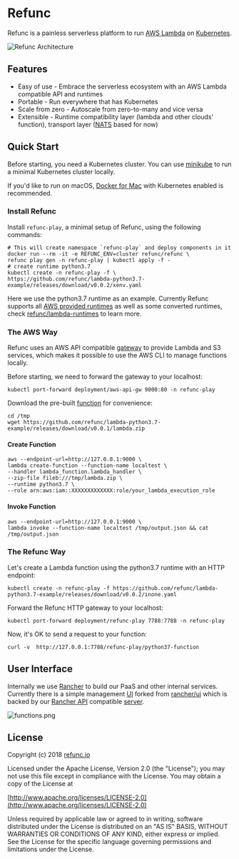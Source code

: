 # Refunc

Refunc is a painless serverless platform to run [AWS Lambda](https://docs.aws.amazon.com/lambda/latest/dg/welcome.html) on [Kubernetes](https://kubernetes.io).

![Refunc Architecture](https://user-images.githubusercontent.com/354668/50409374-188daf80-082d-11e9-9a9b-77407cd196ed.png)

## Features

* Easy of use - Embrace the serverless ecosystem with an AWS Lambda compatible API and runtimes
* Portable - Run everywhere that has Kubernetes
* Scale from zero - Autoscale from zero-to-many and vice versa
* Extensible - Runtime compatibility layer (lambda and other clouds' function), transport layer ([NATS](https://nats.io) based for now)

## Quick Start

Before starting, you need a Kubernetes cluster. You can use [minikube](https://github.com/kubernetes/minikube) to run a minimal Kubernetes cluster locally.

If you'd like to run on macOS, [Docker for Mac](https://docs.docker.com/docker-for-mac/kubernetes/) with Kubernetes enabled is recommended.

### Install Refunc

Install `refunc-play`, a minimal setup of Refunc, using the following commands:

```shell
# This will create namespace `refunc-play` and deploy components in it
docker run --rm -it -e REFUNC_ENV=cluster refunc/refunc \
refunc play gen -n refunc-play | kubectl apply -f -
# create runtime python3.7
kubectl create -n refunc-play -f \
https://github.com/refunc/lambda-python3.7-example/releases/download/v0.0.2/xenv.yaml
```

Here we use the python3.7 runtime as an example. Currently Refunc supports all [AWS provided runtimes](https://docs.aws.amazon.com/lambda/latest/dg/runtimes-custom.html) as well as some converted runtimes, check [refunc/lambda-runtimes](https://github.com/refunc/lambda-runtimes) to learn more.

### The AWS Way

Refunc uses an AWS API compatible [gateway](https://github.com/refunc/aws-api-gw) to provide Lambda and S3 services,
which makes it possible to use the AWS CLI to manage functions locally.

Before starting, we need to forward the gateway to your localhost:

```shell
kubectl port-forward deployment/aws-api-gw 9000:80 -n refunc-play
```

Download the pre-built [function](https://github.com/refunc/lambda-python3.7-example) for convenience:

```shell
cd /tmp
wget https://github.com/refunc/lambda-python3.7-example/releases/download/v0.0.1/lambda.zip
```

#### Create Function

```shell
aws --endpoint-url=http://127.0.0.1:9000 \
lambda create-function --function-name localtest \
--handler lambda_function.lambda_handler \
--zip-file fileb:///tmp/lambda.zip \
--runtime python3.7 \
--role arn:aws:iam::XXXXXXXXXXXXX:role/your_lambda_execution_role
```

#### Invoke Function

```shell
aws --endpoint-url=http://127.0.0.1:9000 \
lambda invoke --function-name localtest /tmp/output.json && cat /tmp/output.json
```

### The Refunc Way

Let's create a Lambda function using the python3.7 runtime with an HTTP endpoint:

```shell
kubectl create -n refunc-play -f https://github.com/refunc/lambda-python3.7-example/releases/download/v0.0.2/inone.yaml
```

Forward the Refunc HTTP gateway to your localhost:

```shell
kubectl port-forward deployment/refunc-play 7788:7788 -n refunc-play
```

Now, it's OK to send a request to your function:

```shell
curl -v  http://127.0.0.1:7788/refunc-play/python37-function
```

## User Interface

Internally we use [Rancher](https://rancher.com) to build our PaaS and other internal services. Currently there is a simple management [UI](https://github.com/refunc/refunc-ui) forked from [rancher/ui](https://github.com/rancher/ui) which is backed by our [Rancher API](https://github.com/rancher/api-spec) compatible [server](https://github.com/refunc/refunc-rancher).

![functions.png](https://user-images.githubusercontent.com/354668/44694551-b13f3900-aaa0-11e8-8a9a-a19d562ec8d1.png "Functions page")

## License

Copyright (c) 2018 [refunc.io](http://refunc.io)

Licensed under the Apache License, Version 2.0 (the "License");
you may not use this file except in compliance with the License.
You may obtain a copy of the License at

[http://www.apache.org/licenses/LICENSE-2.0](http://www.apache.org/licenses/LICENSE-2.0)

Unless required by applicable law or agreed to in writing, software
distributed under the License is distributed on an "AS IS" BASIS,
WITHOUT WARRANTIES OR CONDITIONS OF ANY KIND, either express or implied.
See the License for the specific language governing permissions and
limitations under the License.
